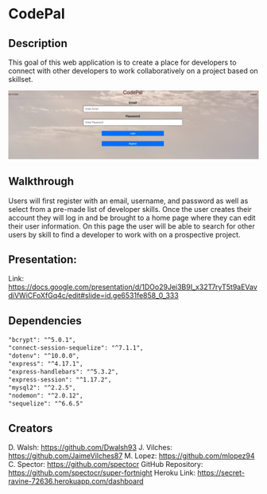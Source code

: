 # CodePal
## Description
This goal of this web application is to create a place for developers to connect with other developers to work collaboratively on a project based on skillset. 

 ![alt text](./ss.png)
## Walkthrough
Users will first register with an email, username, and password as well as select from a pre-made list of developer skills. Once the user creates their account they will log in and be brought to a home page where they can edit their user information. On this page the user will be able to search for other users by skill to find a developer to work with on a prospective project. 

## Presentation: 
Link: https://docs.google.com/presentation/d/1DOo29Jei3B9I_x32T7ryT5t9aEVavdiVWiCFoXfGq4c/edit#slide=id.ge6531fe858_0_333
## Dependencies
    "bcrypt": "^5.0.1",
    "connect-session-sequelize": "^7.1.1",
    "dotenv": "^10.0.0",
    "express": "^4.17.1",
    "express-handlebars": "^5.3.2",
    "express-session": "^1.17.2",
    "mysql2": "^2.2.5",
    "nodemon": "^2.0.12",
    "sequelize": "^6.6.5"
## Creators
D. Walsh: https://github.com/Dwalsh93
J. Vilches: https://github.com/JaimeVilches87
M. Lopez: https://github.com/mlopez94
C. Spector: https://github.com/spectocr
GitHub Repository: https://github.com/spectocr/super-fortnight
Heroku Link: https://secret-ravine-72636.herokuapp.com/dashboard

